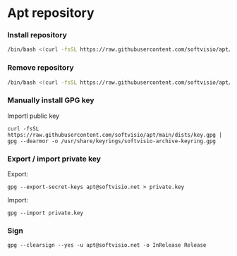 # Apt repository

### Install repository

```sh
/bin/bash <(curl -fsSL https://raw.githubusercontent.com/softvisio/apt/main/setup.sh) install
```

### Remove repository

```sh
/bin/bash <(curl -fsSL https://raw.githubusercontent.com/softvisio/apt/main/setup.sh) remove
```

### Manually install GPG key

Importl public key

```shell
curl -fsSL https://raw.githubusercontent.com/softvisio/apt/main/dists/key.gpg | gpg --dearmor -o /usr/share/keyrings/softvisio-archive-keyring.gpg
```

### Export / import private key

Export:

```shell
gpg --export-secret-keys apt@softvisio.net > private.key
```

Import:

```shell
gpg --import private.key
```

### Sign

```shell
gpg --clearsign --yes -u apt@softvisio.net -o InRelease Release
```
